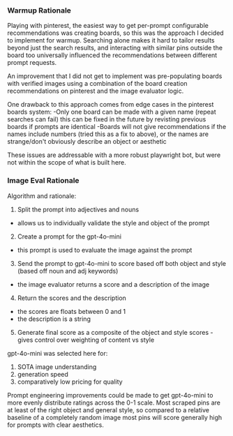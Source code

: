 ### Warmup Rationale

Playing with pinterest, the easiest way to get per-prompt configurable recommendations
was creating boards, so this was the approach I decided to implement for warmup.
Searching alone makes it hard to tailor results beyond just the search results,
and interacting with similar pins outside the board too universally influenced the recommendations
between different prompt requests.

An improvement that I did not get to implement was pre-populating boards with verified images using a combination
of the board creation recommendations on pinterest and the image evaluator logic.

One drawback to this approach comes from edge cases in the pinterest boards system:
-Only one board can be made with a given name (repeat searches can fail) this can be fixed in the future by revisting previous boards if prompts are identical
-Boards will not give recommendations if the names include numbers (tried this as a fix to above), or the names are strange/don't obviously describe an object or aesthetic

These issues are addressable with a more robust playwright bot, but were not within the scope of what is built here.

### Image Eval Rationale

Algorithm and rationale:
1. Split the prompt into adjectives and nouns
- allows us to individually validate the style and object of the prompt
2. Create a prompt for the gpt-4o-mini
- this prompt is used to evaluate the image against the prompt
3. Send the prompt to gpt-4o-mini to score based off both object and style (based off noun and adj keywords)
- the image evaluator returns a score and a description of the image
4. Return the scores and the description
- the scores are floats between 0 and 1
- the description is a string
5. Generate final score as a composite of the object and style scores
-gives control over weighting of content vs style

gpt-4o-mini was selected here for:
1. SOTA image understanding
2. generation speed
3. comparatively low pricing for quality

Prompt engineering improvements could be made to get gpt-4o-mini to more evenly distribute ratings across the 0-1
scale. Most scraped pins are at least of the right object and general style, so compared to a relative baseline of
a completely random image most pins will score generally high for prompts with clear aesthetics.